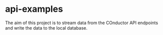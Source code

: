 # api-examples

The aim of this project is to stream data from the COnductor API endpoints and write the data to the local database.
